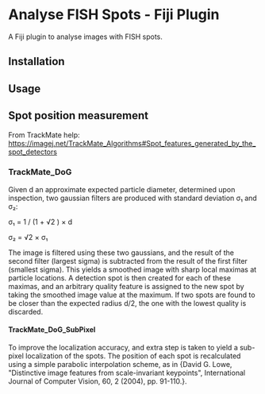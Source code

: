 # Analyse FISH Spots - Fiji Plugin

A Fiji plugin to analyse images with FISH spots.

## Installation

## Usage

## Spot position measurement

From TrackMate help: https://imagej.net/TrackMate_Algorithms#Spot_features_generated_by_the_spot_detectors

### TrackMate_DoG

Given d an approximate expected particle diameter, determined upon inspection, two gaussian filters are produced with standard deviation σ₁ and σ₂:

σ₁ = 1 / (1 + √2 ) × d

σ₂ = √2 × σ₁

The image is filtered using these two gaussians, and the result of the second filter (largest sigma) is subtracted from the result of the first filter (smallest sigma). This yields a smoothed image with sharp local maximas at particle locations. A detection spot is then created for each of these maximas, and an arbitrary quality feature is assigned to the new spot by taking the smoothed image value at the maximum. If two spots are found to be closer than the expected radius d/2, the one with the lowest quality is discarded.

#### TrackMate_DoG_SubPixel

To improve the localization accuracy, and extra step is taken to yield a sub-pixel localization of the spots. The position of each spot is recalculated using a simple parabolic interpolation scheme, as in {David G. Lowe, "Distinctive image features from scale-invariant keypoints", International Journal of Computer Vision, 60, 2 (2004), pp. 91-110.}.


